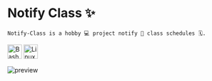 # Notify Class ✨
```Notify-Class is a hobby 💻 project notify 💬 class schedules 🗓️.```

<p>
<img src="https://raw.githubusercontent.com/MatthewsM2/Notify-Class/cdf7fbc5353014374f22d8966192b7a0e4ba748d/assets/16x16.svg" alt="Bash Icon" width="32" height="32">
<img src="https://raw.githubusercontent.com/MatthewsM2/Notify-Class/cdf7fbc5353014374f22d8966192b7a0e4ba748d/assets/linux.svg" alt="Linux Icon" width="32" height="32">
</p>

<img src="https://github.com/MatthewsM2/Notify-Class/blob/main/assets/class.gif?raw=true" alt="preview">

